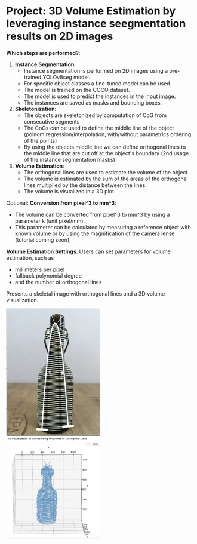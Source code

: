 # Project: 3D Volume Estimation by leveraging instance seegmentation results on 2D images

**Which steps are performed?**:
1. **Instance Segmentation**:
    * Instance segmentation is performed on 2D images using a pre-trained YOLOv8seg model.
    * For specific object classes a fine-tuned model can be used.
    * The model is trained on the COCO dataset.
    * The model is used to predict the instances in the input image.
    * The instances are saved as masks and bounding boxes.
2. **Skeletonization**:
    * The objects are skeletonized by computation of CoG from consecutive segments
    * The CoGs can be used to define the middle line of the object (polnom regression/interpolation, with/without parametrics ordering of the points)
    * By using the objects middle line we can define orthogonal lines to the middle line that are cut off at the object's boundary (2nd usage of the instance segmentation masks)
3. **Volume Estimation**:
    * The orthogonal lines are used to estimate the volume of the object.
    * The volume is estimated by the sum of the areas of the orthogonal lines multiplied by the distance between the lines.
    * The volume is visualized in a 3D plot.

Optional: **Conversion from pixel^3 to mm^3**:
* The volume can be converted from pixel^3 to mm^3 by using a parameter k (unit pixel/mm).
* This parameter can be calculated by measuring a reference object with known volume or by using the magnification of the camera lense (tutorial coming soon).

**Volume Estimation Settings**: 
Users can set parameters for volume estimation, such as 
* millimeters per pixel
* fallback polynomial degree
* and the number of orthogonal lines

Presents a skeletal image with orthogonal lines and a 3D volume visualization.

<img src="img/sceleton_middle_line.png" alt="Alt text" style="width:50%;">
<img src="img/vol_est_circles.png" alt="Alt text" style="width:50%;">
